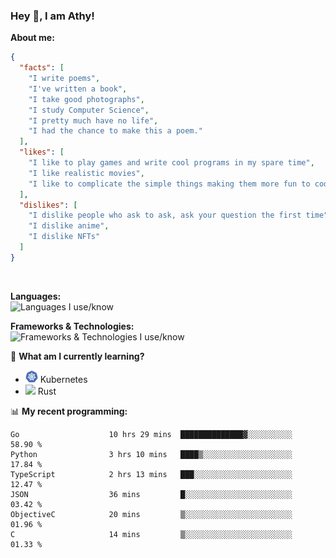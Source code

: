 ### Hey 👋, I am Athy!<br>

**About me:**


```json
{
  "facts": [
    "I write poems",
    "I've written a book",
    "I take good photographs",
    "I study Computer Science",
    "I pretty much have no life",
    "I had the chance to make this a poem."
  ],
  "likes": [
    "I like to play games and write cool programs in my spare time",
    "I like realistic movies",
    "I like to complicate the simple things making them more fun to code."
  ],
  "dislikes": [
    "I dislike people who ask to ask, ask your question the first time",
    "I dislike anime",
    "I dislike NFTs"
  ]
}
```
<br>


**Languages:**<br>
![Languages I use/know](https://skillicons.dev/icons?i=py,js,html,go,lua,java)

**Frameworks & Technologies:**<br />
![Frameworks & Technologies I use/know](https://skillicons.dev/icons?i=nodejs,nextjs,ts,react,express,docker,kubernetes,mysql,postgresql,mongodb,git,github,tailwind,prisma)

📙 **What am I currently learning?**

- <img height="20" src="https://github.com/devicons/devicon/blob/master/icons/kubernetes/kubernetes-plain.svg" />  Kubernetes
- <img height="20" src="https://cdn.jsdelivr.net/gh/devicons/devicon/icons/rust/rust-plain.svg" /> Rust

📊 **My recent programming:**

<!--START_SECTION:waka-->

```text
Go                    10 hrs 29 mins  ██████████████▓░░░░░░░░░░   58.90 %
Python                3 hrs 10 mins   ████▒░░░░░░░░░░░░░░░░░░░░   17.84 %
TypeScript            2 hrs 13 mins   ███░░░░░░░░░░░░░░░░░░░░░░   12.47 %
JSON                  36 mins         █░░░░░░░░░░░░░░░░░░░░░░░░   03.42 %
ObjectiveC            20 mins         ▒░░░░░░░░░░░░░░░░░░░░░░░░   01.96 %
C                     14 mins         ▒░░░░░░░░░░░░░░░░░░░░░░░░   01.33 %
```

<!--END_SECTION:waka-->
